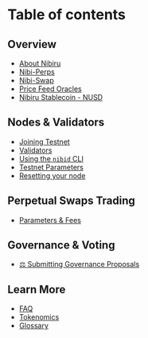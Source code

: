 # Table of contents

## Overview

* [About Nibiru](README.md)
* [Nibi-Perps](content/perps-overview.md)
* [Nibi-Swap](content/amm.md)
* [Price Feed Oracles](content/price-feed-oracles.md)
* [Nibiru Stablecoin - NUSD](content/stablecoin.md)

## Nodes & Validators

<!--
Not needed until we open source our code 
* [⚙️ Building the Nibiru binary](developer-docs/building-the-nibiru-binary.md)
-->

* [Joining Testnet](developer-docs/joining-testnet.md)
* [Validators](developer-docs/validators.md)
* [Using the `nibid` CLI](developer-docs/using-the-cli.md)
* [Testnet Parameters](testnet/parameters.md)
* [Resetting your node](developer-docs/node-reset.md)

## Perpetual Swaps Trading

* [Parameters & Fees](perps/parameters.md)

## Governance & Voting

* [⚖️ Submitting Governance Proposals](governance/submitting-proposals.md)

## Learn More

* [FAQ](learn-more/faq.md)
* [Tokenomics](content/tokenomics.md)
* [Glossary](GLOSSARY.md)
